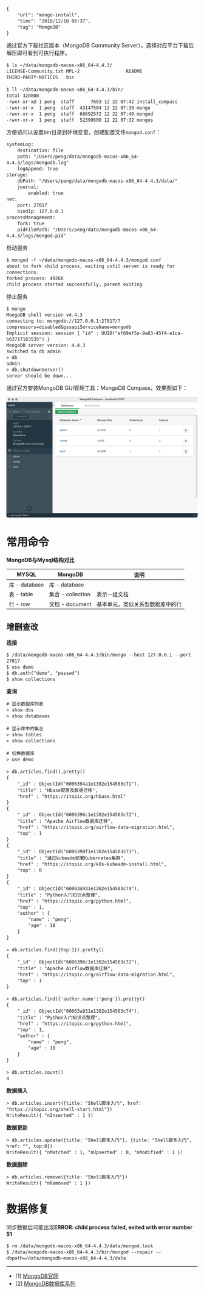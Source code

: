 ```
{
    "url": "mongo-install",
    "time": "2018/12/10 06:37",
    "tag": "MongoDB"
}
```

通过官方下载社区版本（MongoDB Community Server），选择对应平台下载后解压即可看到可执行程序。

```
$ ls ~/data/mongodb-macos-x86_64-4.4.3/
LICENSE-Community.txt MPL-2                 README                THIRD-PARTY-NOTICES   bin

$ ll ~/data/mongodb-macos-x86_64-4.4.3/bin/
total 320808
-rwxr-xr-x@ 1 peng  staff      7683 12 22 07:42 install_compass
-rwxr-xr-x  1 peng  staff  43147504 12 22 07:39 mongo
-rwxr-xr-x  1 peng  staff  68692572 12 22 07:40 mongod
-rwxr-xr-x  1 peng  staff  52399600 12 22 07:32 mongos
```

方便访问以设置bin目录到环境变量，创建配置文件`mongod.conf`：

```
systemLog:
    destination: file
    path: "/Users/peng/data/mongodb-macos-x86_64-4.4.3/logs/mongodb.log"
    logAppend: true
storage:
    dbPath: "/Users/peng/data/mongodb-macos-x86_64-4.4.3/data/"
    journal:
        enabled: true
net:
    port: 27017
    bindIp: 127.0.0.1
processManagement:
    fork: true
    pidFilePath: "/Users/peng/data/mongodb-macos-x86_64-4.4.3/logs/mongod.pid"

```

启动服务

```
$ mongod -f ~/data/mongodb-macos-x86_64-4.4.3/mongod.conf
about to fork child process, waiting until server is ready for connections.
forked process: 49268
child process started successfully, parent exiting
```

停止服务

```
$ mongo
MongoDB shell version v4.4.3
connecting to: mongodb://127.0.0.1:27017/?compressors=disabled&gssapiServiceName=mongodb
Implicit session: session { "id" : UUID("ef69ef5a-9a83-45f4-a1ca-b63717183535") }
MongoDB server version: 4.4.3
switched to db admin
> db
admin
> db.shutdownServer()
server should be down...
```

通过官方安装MongoDB GUI管理工具：MongoDB Compass，效果图如下：

![](../../static/uploads/mongodb-compass.png)

# 常用命令

**MongoDB与Mysql结构对比**

| MYSQL         | MongoDB           | 说明                             |
| ------------- | ----------------- | -------------------------------- |
| 库 - database | 库 - database     |                                  |
| 表 - table    | 集合 - collection | 表示一组文档                     |
| 行 - row      | 文档 - document   | 基本单元，类似关系型数据库中的行 |

## 增删查改

**连接**

```
$ /data/mongodb-macos-x86_64-4.4.3/bin/mongo --host 127.0.0.1 --port 27017
$ use demo
$ db.auth("demo", "passwd")
$ show collections
```

**查询**

```
# 显示数据库列表
> show dbs
> show databases

# 显示库中的集合
> show tables
> show collections

# 切换数据库
> use demo

> db.articles.find().pretty()
{
	"_id" : ObjectId("6006394a1e1382e154503c71"),
	"title" : "Hbase配置及数据迁移",
	"href" : "https://itopic.org/hbase.html"
}
{
	"_id" : ObjectId("6006396c1e1382e154503c72"),
	"title" : "Apache Airflow数据库迁移",
	"href" : "https://itopic.org/airflow-data-migration.html",
	"top" : 1
}
{
	"_id" : ObjectId("6006398f1e1382e154503c73"),
	"title" : "通过kubeadm部署Kubernetes集群",
	"href" : "https://itopic.org/k8s-kubeadm-install.html",
	"top" : 0
}
{
	"_id" : ObjectId("60063a931e1382e154503c74"),
	"title" : "Python入门知识点整理",
	"href" : "https://itopic.org/python.html",
	"top" : 1,
	"author" : {
		"name" : "peng",
		"age" : 18
	}
}

> db.articles.find({top:1}).pretty()
{
	"_id" : ObjectId("6006396c1e1382e154503c72"),
	"title" : "Apache Airflow数据库迁移",
	"href" : "https://itopic.org/airflow-data-migration.html",
	"top" : 1
}

> db.articles.find({'author.name':'peng'}).pretty()
{
	"_id" : ObjectId("60063a931e1382e154503c74"),
	"title" : "Python入门知识点整理",
	"href" : "https://itopic.org/python.html",
	"top" : 1,
	"author" : {
		"name" : "peng",
		"age" : 18
	}
}

> db.articles.count()
4
```

**数据插入**

```
> db.articles.insert({title: "Shell脚本入门", href: "https://itopic.org/shell-start.html"})
WriteResult({ "nInserted" : 1 })
```

**数据更新**

```
> db.articles.update({title: "Shell脚本入门"}, {title: "Shell脚本入门", href: "", top:0})
WriteResult({ "nMatched" : 1, "nUpserted" : 0, "nModified" : 1 })
```

**数据删除**

```
> db.articles.remove({title: "Shell脚本入门"})
WriteResult({ "nRemoved" : 1 })
```

# 数据修复

同步数据后可能出现**ERROR: child process failed, exited with error number 51**

```
$ rm /data/mongodb-macos-x86_64-4.4.3/data/mongod.lock
$ /data/mongodb-macos-x86_64-4.4.3/bin/mongod --repair --dbpath=/data/mongodb-macos-x86_64-4.4.3/data
```



---

- [1] [MongoDB官网](https://www.mongodb.com)
- [2] [MongoDB数据库系列](https://www.kancloud.cn/noahs/linux/1425612)